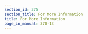 ```yaml
---
section_id: 375
section_title: For More Information
title: For More Information
page_in_manual: 370-13
---
```

